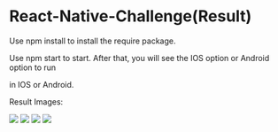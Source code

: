 # React-Native-Challenge(Result)

Use npm install to install the require package.

Use npm start to start. After that, you will see the IOS option or Android option to run

in IOS or Android.

Result Images:

<img src="list.jpg" size="50px"/>
<img src="record1.jpg" size="50px"/>
<img src="record2.jpg" size="50px"/>
<img src="norecord.jpg" size="50px"/>
